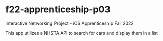 # f22-apprenticeship-p03
Interactive Networking Project - iOS Apprenticeship Fall 2022

This app utilizes a NHSTA API to search for cars and display them in a list
